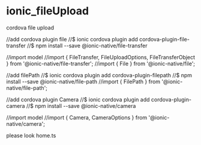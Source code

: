 # ionic_fileUpload
cordova file upload

//add cordova plugin file
//$ ionic cordova plugin add cordova-plugin-file-transfer
//$ npm install --save @ionic-native/file-transfer

//import model
//import { FileTransfer, FileUploadOptions, FileTransferObject } from '@ionic-native/file-transfer';
//import { File } from '@ionic-native/file';

//add filePath
//$ ionic cordova plugin add cordova-plugin-filepath
//$ npm install --save @ionic-native/file-path
//import { FilePath } from '@ionic-native/file-path';

//add cordova plugin Camera
//$ ionic cordova plugin add cordova-plugin-camera
//$ npm install --save @ionic-native/camera

//import model
//import { Camera, CameraOptions } from '@ionic-native/camera';


please look home.ts
